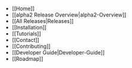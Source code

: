 * [[Home]]
* [[alpha2 Release Overview|alpha2-Overview]]
* [[All Releases|Releases]]
* [[Installation]]
* [[Tutorials]]
* [[Contact]]
* [[Contributing]]
* [[Developer Guide|Developer-Guide]]
* [[Roadmap]]

